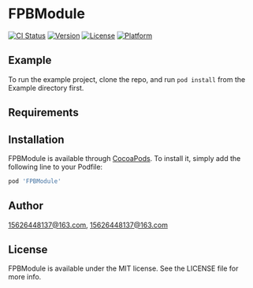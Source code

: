 # FPBModule

[![CI Status](https://img.shields.io/travis/15626448137@163.com/FPBModule.svg?style=flat)](https://travis-ci.org/15626448137@163.com/FPBModule)
[![Version](https://img.shields.io/cocoapods/v/FPBModule.svg?style=flat)](https://cocoapods.org/pods/FPBModule)
[![License](https://img.shields.io/cocoapods/l/FPBModule.svg?style=flat)](https://cocoapods.org/pods/FPBModule)
[![Platform](https://img.shields.io/cocoapods/p/FPBModule.svg?style=flat)](https://cocoapods.org/pods/FPBModule)

## Example

To run the example project, clone the repo, and run `pod install` from the Example directory first.

## Requirements

## Installation

FPBModule is available through [CocoaPods](https://cocoapods.org). To install
it, simply add the following line to your Podfile:

```ruby
pod 'FPBModule'
```

## Author

15626448137@163.com, 15626448137@163.com

## License

FPBModule is available under the MIT license. See the LICENSE file for more info.
